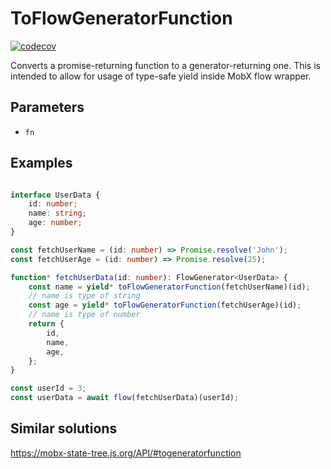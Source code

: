 # ToFlowGeneratorFunction

[![codecov](https://codecov.io/github/harunou/to-flow-generator-function/branch/main/graph/badge.svg?token=1WTYGPJ8N5)](https://codecov.io/github/harunou/to-flow-generator-function)

Converts a promise-returning function to a generator-returning one. This is intended to allow for usage of type-safe yield inside MobX flow wrapper.

## Parameters

- `fn`

## Examples

```typescript

interface UserData {
    id: number;
    name: string;
    age: number;
}

const fetchUserName = (id: number) => Promise.resolve('John');
const fetchUserAge = (id: number) => Promise.resolve(25);

function* fetchUserData(id: number): FlowGenerator<UserData> {
    const name = yield* toFlowGeneratorFunction(fetchUserName)(id);
    // name is type of string
    const age = yield* toFlowGeneratorFunction(fetchUserAge)(id);
    // name is type of number
    return {
        id,
        name,
        age,
    };
}

const userId = 3;
const userData = await flow(fetchUserData)(userId);

```

## Similar solutions
https://mobx-state-tree.js.org/API/#togeneratorfunction
